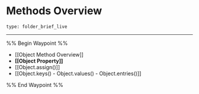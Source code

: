 # Methods Overview
 
```ccard
type: folder_brief_live
```
 
---

%% Begin Waypoint %%
- [[Object Method Overview]]
- **[[Object Property]]**
- [[Object.assign()]]
- [[Object.keys() - Object.values() - Object.entries()]]

%% End Waypoint %%